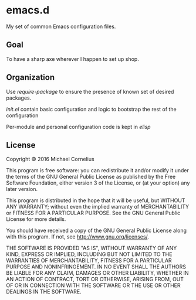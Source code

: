 # emacs.d
My set of common Emacs configuration files.

## Goal
To have a sharp axe wherever I happen to set up shop.

## Organization

Use *require-package* to ensure the presence of known set of desired packages.

*init.el* contain basic configuration and logic to bootstrap the rest of the configuration

Per-module and personal configuration code is kept in *elisp*

## License
Copyright © 2016 Michael Cornelius

This program is free software: you can redistribute it and/or modify
it under the terms of the GNU General Public License as published by
the Free Software Foundation, either version 3 of the License, or
(at your option) any later version.

This program is distributed in the hope that it will be useful,
but WITHOUT ANY WARRANTY; without even the implied warranty of
MERCHANTABILITY or FITNESS FOR A PARTICULAR PURPOSE.  See the
GNU General Public License for more details.

You should have received a copy of the GNU General Public License
along with this program.  If not, see <http://www.gnu.org/licenses/>.

THE SOFTWARE IS PROVIDED "AS IS", WITHOUT WARRANTY OF ANY KIND,
EXPRESS OR IMPLIED, INCLUDING BUT NOT LIMITED TO THE WARRANTIES OF
MERCHANTABILITY, FITNESS FOR A PARTICULAR PURPOSE AND NONINFRINGEMENT.
IN NO EVENT SHALL THE AUTHORS BE LIABLE FOR ANY CLAIM, DAMAGES OR
OTHER LIABILITY, WHETHER IN AN ACTION OF CONTRACT, TORT OR OTHERWISE,
ARISING FROM, OUT OF OR IN CONNECTION WITH THE SOFTWARE OR THE USE OR
OTHER DEALINGS IN THE SOFTWARE.